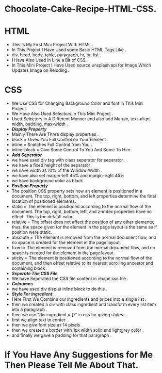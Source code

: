 # Chocolate-Cake-Recipe-HTML-CSS.
# HTML
- This is My First Mini Project With HTML .
- In This Project I Have Used some Basic HTML Tags Like .
- div, head, body, table, paragraph, hr, br, list .
- I Have Also Used In Line a Bit of CSS.
- In This Mini Project I Have Used source.unsplash api for Image Which Updates Image on Reloding .
# CSS
- We Use CSS for Changing Background Color and font in This Mini Project.
- We Have Also Used Selectors in This Mini Project .
- Used Selectors in A Different Manner and also add Margin, text-align, width, padding, max-width .
- ***Display Property***
- Mainly There Are Three display properties .
- block = Gives You Full Control on Your Element .
- inline = Snatches Full Control from You .
- inline-block = Give Some Control To You And Some To Him .
- ***Add Seperator***
- we have used div tag with class seperator for seperator .
- we have a fixed height of the seperator .
- we have width as 10% of the Window Width .
- we have also set margin-left 45% and margin-right 45%
- we have background color as black
- ***Position Property***
- The position CSS property sets how an element is positioned in a document. The top, right, bottom, and left properties determine the final location of positioned elements.
- static = The element is positioned according to the normal flow of the document. The top, right, bottom, left, and z-index properties have no effect. This is the default value.
- relative = The offset does not affect the position of any other elements; thus, the space given for the element in the page layout is the same as if position were static.
- absolute = The element is removed from the normal document flow, and no space is created for the element in the page layout.
- fixed = The element is removed from the normal document flow, and no space is created for the element in the page layout.
- sticky = The element is positioned according to the normal flow of the document, and then offset relative to its nearest scrolling ancestor and containing block .
- ***Seperate The CSS File***
- We have Seperated the CSS file content in recipe.css file .
- ***Coloumns***
- we have used div displat inline block  to do this .
- ***Style For Ingredient***
- Here First We Combine our ingredients and prices into a single list .
- then we created a div with class ingredient and transform every list item into a paragraph .
- then we use "div.ingredient p {}" in css for giving styles .
- first we align text to center .
- then we give font size as 14 pixels .
- then we created a border with 1px width solid and lightgrey color .
- and finally we gave a padding for that paragraph .
# If You Have Any Suggestions for Me Then Please Tell Me About That.